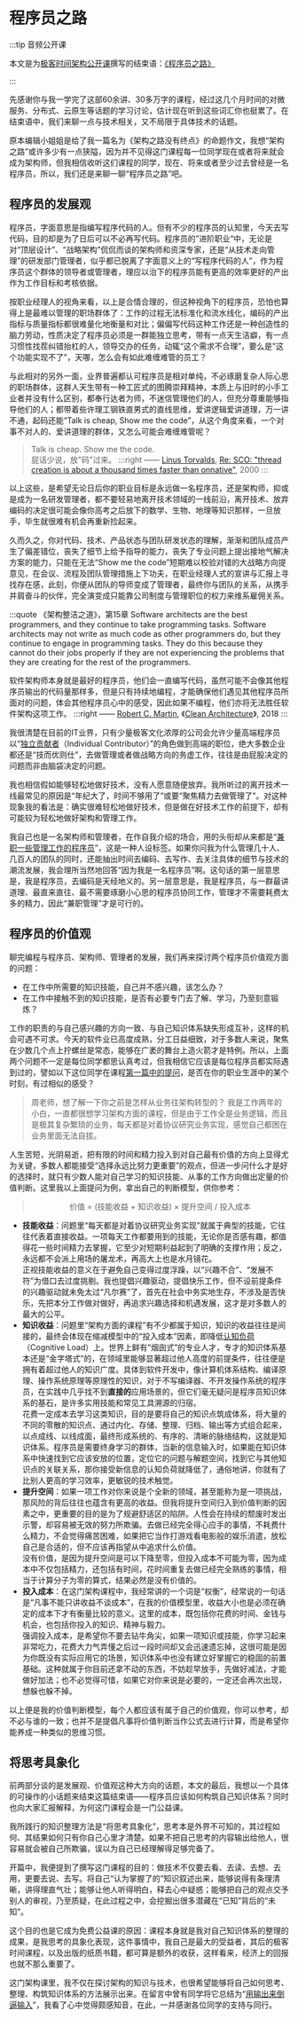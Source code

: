 # 程序员之路

:::tip 音频公开课

本文是为[极客时间架构公开课](https://time.geekbang.org/opencourse/intro/100064201)撰写的结束语：[《程序员之路》](https://time.geekbang.org/opencourse/intro/100064201)

:::

先感谢你与我一学完了这部60余讲、30多万字的课程，经过这几个月时间的对微服务、分布式、云原生等话题的学习讨论，估计现在听到这些词汇你也挺累了。在结束语中，我们来聊一点与技术相关，又不局限于具体技术的话题。

原本编辑小姐姐是给了我一篇名为《架构之路没有终点》的命题作文，我想“架构之路”或许多少有一点狭隘，因为并不见得这门课程每一位同学现在或者将来就会成为架构师，但我相信收听这们课程的同学，现在、将来或者至少过去曾经是一名程序员，所以，我们还是来聊一聊“程序员之路”吧。 

## 程序员的发展观

程序员，字面意思是指编写程序代码的人。但有不少的程序员的认知里，今天去写代码，目的却是为了日后可以不必再写代码。程序员的”进阶职业“中，无论是对“顶层设计”、“战略架构”侃侃而谈的架构师和资深专家，还是“从技术走向管理”的研发部门管理者，似乎都已脱离了字面意义上的“写程序代码的人”，作为程序员这个群体的领导者或管理者，理应以治下的程序员能有更高的效率更好的产出作为工作目标和考核依据。

按职业经理人的视角来看，以上是合情合理的，但这种视角下的程序员，恐怕也算得上是最难以管理的职场群体了：工作的过程无法标准化和流水线化，编码的产出指标与质量指标都很难量化地衡量和对比；偏偏写代码这种工作还是一种创造性的脑力劳动，性质决定了程序员必须是一群能独立思考，带有一点天生洁癖，有一点习惯性找茬纠错抬杠的人，领导交办的任务，动辄“这个需求不合理”，要么是"这个功能实现不了”，天哪，怎么会有如此难缠难管的员工？

与此相对的另外一面，业界普遍都认可程序员是相对单纯，不必琢磨复杂人际心思的职场群体，这群人天生带有一种工匠式的图腾崇拜精神，本质上与旧时的小手工业者并没有什么区别，都奉行达者为师，不迷信管理他们的人，但充分尊重能够指导他们的人；都带着些许理工钢铁直男式的直线思维，爱讲逻辑爱讲道理，万一讲不通，起码还能“Talk is cheap, Show me the code”，从这个角度来看，一个对事不对人的、爱讲道理的群体，又怎么可能会难缠难管呢？

> Talk is cheap. Show me the code.<br/>
> 屁话少说，放"码"过来。
> :::right
> —— [Linus Torvalds](https://en.wikipedia.org/wiki/Linus_Torvalds), [Re: SCO: "thread creation is about a thousand times faster than onnative"](https://lkml.org/lkml/2000/8/25/132), 2000
> :::

以上这些，是希望无论日后你的职业目标是永远做一名程序员，还是架构师，抑或是成为一名研发管理者，都不要轻易地离开技术领域的一线前沿，离开技术、放弃编码的决定很可能会像你高考之后放下的数学、生物、地理等知识那样，一旦放手，毕生就很难有机会再重新捡起来。

久而久之，你对代码、技术、产品状态与团队研发状态的理解，渐渐和团队成员产生了偏差错位，丧失了细节上给予指导的能力，丧失了专业问题上提出接地气解决方案的能力，只能在无法“Show me the code”短期难以校验对错的大战略方向提意见，在会议、流程及团队管理措施上下功夫，在职业经理人式的宣讲与汇报上寻找存在感，此刻，你便从团队的导师变成了管理者，最终你与团队的关系，从携手并肩奋斗的伙伴，完全演变成只能靠公司制度与管理职位的权力来维系雇佣关系。

:::quote 《架构整洁之道》，第15章
Software architects are the best programmers, and they continue to take programming tasks. Software architects may not write as much code as other programmers do, but they continue to engage in programming tasks. They do this because they cannot do their jobs properly if they are not experiencing the problems that they are creating for the rest of the programmers.

软件架构师本身就是最好的程序员，他们会一直编写代码，虽然可能不会像其他程序员输出的代码量那样多，但是只有持续地编程，才能确保他们遇见其他程序员所面对的问题，体会其他程序员心中的感受，因此如果不编程，他们亦将无法胜任软件架构这项工作。
:::right
—— [Robert C. Martin](https://en.wikipedia.org/wiki/Robert_C._Martin), 《[Clean Architecture](https://book.douban.com/subject/30333919/)》, 2018
:::

我很清楚在目前的IT业界，只有少量极客文化浓厚的公司会允许少量高端程序员以“[独立贡献者](https://www.indeed.com/career-advice/finding-a-job/what-is-an-individual-contributor)（Individual Contributor）”的角色做到高端的职位，绝大多数企业都还是“技而优则仕”，去做管理或者做战略方向的务虚工作，往往是由屁股决定的问题而非由脑袋决定的问题。

我也相信假如能够轻松地做好技术，没有人愿意随便放弃。我所听过的离开技术一线最常见的原因是“年纪大了，时间不够用了”或要“聚焦精力去做管理了”。对这种现象我的看法是：确实很难轻松地做好技术，但是做在好技术工作的前提下，却有可能较为轻松地做好架构和管理工作。

我自己也是一名架构师和管理者，在作自我介绍的场合，用的头衔却从来都是“[兼职一些管理工作的程序员](https://time.geekbang.org/opencourse/detail/100067401)”，这是一种人设标签。如果你问我为什么管理几十人、几百人的团队的同时，还能抽出时间去编码、去写作、去关注具体的细节与技术的潮流发展，我会理所当然地回答“因为我是一名程序员”啊。这句话的第一层意思是，我是程序员，去编码是天经地义的。另一层意思是，我是程序员，与一群最讲道理、最直来直往、最不需要琢磨小心思的程序员协同工作，管理才不需要耗费太多的精力，因此“兼职管理”才是可行的。


## 程序员的价值观

聊完编程与程序员、架构师、管理者的发展，我们再来探讨两个程序员价值观方面的问题：

- 在工作中所需要的知识技能，自己并不感兴趣，该怎么办？
- 在工作中接触不到的知识技能，是否有必要专门去了解、学习，乃至刻意锻炼？

工作的职责的与自己感兴趣的方向一致、与自己知识体系缺失形成互补，这样的机会可遇不可求。今天的软件业已高度成熟，分工日益细致，对于多数人来说，聚焦在少数几个点上拧螺丝是常态，能够在广袤的舞台上造火箭才是特例。所以，上面两个问题不一定是每位同学都思认真考过，但我相信它应该是每位程序员都实际遇到过的，譬如以下这位同学在课程[第一篇中的提问](https://time.geekbang.org/column/article/309727)，是否在你的职业生涯中的某个时刻，有过相似的感受？

> 周老师，想了解一下你之前是怎样从业务往架构转型的？
> 我是工作两年的小白，一直都很想学习架构方面的课程，但是由于工作全是业务逻辑，而且是极其复杂繁琐的业务，每天都是对着协议研究业务实现，感觉自己都困在业务里面无法自拔。

人生苦短，光阴易逝，把有限的时间和精力投入到对自己最有价值的方向上显得尤为关键，多数人都能接受“选择永远比努力更重要”的观点，但进一步问什么才是好的选择时，就只有少数人能对自己学习的知识技能、从事的工作方向做出定量的价值判断。这里我以上面提问为例，拿出自己的判断模型，供你参考：

> <center>价值 = (技能收益 + 知识收益) × 提升空间 / 投入成本</center>

- **技能收益**：问题里“每天都是对着协议研究业务实现”就属于典型的技能，它往往代表着直接收益。一项每天工作都要用到的技能，无论你是否感有趣，都值得花一些时间精力去掌握，它至少对短期利益起到了明确的支撑作用；反之，永远都不会派上用场的屠龙术，再高大上也是水月镜花。<br/>正视技能收益的意义在于避免自己变得过度浮躁，以“兴趣不合”、“发展不符”为借口去过度挑剔。我也提倡兴趣驱动，提倡快乐工作，但不设前提条件的兴趣驱动就未免太过“凡尔赛”了，首先在社会中务实地生存，不涉及是否快乐，先把本分工作做对做好，再追求兴趣选择和机遇发展，这才是对多数人的最大的公平。
- **知识收益**：问题里“架构方面的课程”有不少都属于知识，知识的收益往往是间接的，最终会体现在缩减模型中的“投入成本”因素，即降低[认知负荷](https://en.wikipedia.org/wiki/Cognitive_load)（Cognitive Load）上。世界上鲜有“烟囱式”的专业人才，专才的知识体系基本还是“金字塔式”的，在领域里能够显著超过他人高度的前提条件，往往便是拥有着超过他人的知识广度。具体到软件开发中，像计算机体系结构、编译原理、操作系统原理等原理性的知识，对于不写编译器、不开发操作系统的程序员，在实践中几乎找不到**直接的**应用场景的，但它们毫无疑问是程序员知识体系的基石，是许多实用技能和常见工具溯源的归宿。<br/>花费一定成本去学习这类知识，目的是要将自己的知识点筑成体系，将大量的不同的零散的知识点、通过内化、存储、整理、归档、输出等方式组合起来，以点成线、以线成面，最终形成系统的、有序的、清晰的脉络结构，这就是知识体系。程序员是需要终身学习的群体，当新的信息输入时，如果能在知识体系中快速找到它应该安放的位置，定位它的问题与解题空间，找到它与其他知识点的关联关系，那你接受新信息的认知负荷就降低了，通俗地讲，你就有了比别人更高的学习效率，更敏锐的技术触觉。
- **提升空间**：如果一项工作对你来说是个全新的领域，甚至能称为是一项挑战，那风险的背后往往也蕴含有更高的收益。但我将提升空间归入到价值判断的因素之中，更重要的目的是为了规避舒适区的陷阱。人性会在持续的颓废时发出示警，却容易被无效的努力所欺骗。去做已经完全得心应手的事情，不耗费什么精力，不会觉得痛苦困难，如果把它当作打游戏看电影般的娱乐消遣，放松自己是合适的，但不应该再指望从中追求什么价值。<br/>没有价值，是因为提升空间是可以下降至零，但投入成本不可能为零，因为成本中不仅包括精力，还包括有时间，花时间重复去做已经完全熟练的事情，相当于计算分子为零的算式，结果必然是没有价值的。
- **投入成本**：在这门架构课程中，我经常讲的一个词是“权衡”，经常说的一句话是“凡事不能只讲收益不谈成本”，在我的价值模型里，收益大小也是必须在确定的成本下才有衡量比较的意义。这里的成本，既包括你花费的时间、金钱与机会，也包括你投入的知识、精神与毅力。<br/>强调投入成本，是希望你不要去钻牛角尖，如果一项知识或技能，你学习起来非常吃力，花费大力气弄懂之后过一段时间却又会迅速遗忘掉，这很可能是因为你既没有实际应用它的场景，知识体系中也没有建立好掌握它的稳固的前置基础。这种就属于你目前还拿不动的东西，不妨趁早放手，先做好减法，才能做好加法；也不必觉得可惜，如果它对你来说是必要的，一定还会再次出现，想躲也躲不掉。

以上便是我的价值判断模型，每个人都应该有属于自己的价值观，你可以参考，却不必与谁的一致；也并不是提倡凡事将价值判断当作公式去进行计算，而是希望你能养成一种类似的思维习惯。

## 将思考具象化

前两部分谈的是发展观、价值观这种大方向的话题，本文的最后，我想以一个具体的可操作的小话题来结束这篇结束语——程序员应该如何构筑自己知识体系？同时也向大家汇报解释，为何这门课程会是一门公益课。

我所践行的知识整理方法是“将思考具象化”，思考本是外界不可知的，其过程如何、其结果如何只有你自己心里才清楚。如果不把自己思考的内容输出给他人，很容易就会被自己所欺骗，误以为自己已经理解得足够完备了。

开篇中，我便提到了撰写这门课程的目的：做技术不仅要去看、去读、去想、去用，更要去说、去写。将自己“认为掌握了的”知识叙述出来，能够说得有条理清晰，讲得理直气壮；能够让他人听得明白，释去心中疑惑；能够把自己的观点交予别人的审视，乃至质疑，在此过程之中，会挖掘出很多潜藏在“已知”背后的“未知”。

这个目的也是它成为免费公益课的原因：课程本身就是我对自己知识体系的整理的成果，是我思考的具象化表现，这件事情中，我自己是最大的受益者，其后的极客时间课程，以及出版的纸质书籍，都可算是额外的收获，这样看来，经济上的回报也就不那么重要了。

这门架构课里，我不仅在探讨架构的知识与技术，也很希望能够将自己如何思考、整理、构筑知识体系的方法展示出来。在留言中曾有同学将它总结为“[用输出来倒逼输入](https://time.geekbang.org/column/article/343345)”，我看了心中觉得颇感知音，在此，一并感谢各位同学的支持与同行。